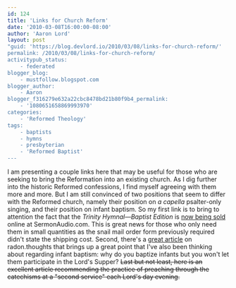 ```yaml
---
id: 124
title: 'Links for Church Reform'
date: '2010-03-08T16:00:00-08:00'
author: 'Aaron Lord'
layout: post
"guid: 'https://blog.devlord.io/2010/03/08/links-for-church-reform/'
permalink: /2010/03/08/links-for-church-reform/
activitypub_status:
    - federated
blogger_blog:
    - mustfollow.blogspot.com
blogger_author:
    - Aaron
blogger_f316279e632a22cbc8478bd21b80f9b4_permalink:
    - '1080651658869993970'
categories:
    - 'Reformed Theology'
tags:
    - baptists
    - hymns
    - presbyterian
    - 'Reformed Baptist'
---
```


I am presenting a couple links here that may be useful for those who are seeking to bring the Reformation into an existing church. As I dig further into the historic Reformed confessions, I find myself agreeing with them more and more. But I am still convinced of two positions that seem to differ with the Reformed church, namely their position on <span style="font-style:italic;">a capella</span> psalter-only singing, and their position on infant baptism. So my first link is to bring to attention the fact that the <em>Trinity Hymnal—Baptist Edition</em> is <a href="http://www.sermonaudio.com/source_prodinfo.asp?PID=gi11105191648">now being sold</a> online at SermonAudio.com. This is great news for those who only need them in small quantities as the snail mail order form previously required didn't state the shipping cost. Second, there's a <a href="http://radongas.blogspot.com/2009/11/baptism-and-communion-circumcision-and_29.html">great article</a> on radon.thoughts that brings up a great point that I've also been thinking about regarding infant baptism: why do you baptize infants but you won't let them participate in the Lord's Supper? ~~Last but not least, <span class="removed_link" title="http://home.worldchat.com/%7Ehordyk/CatechismPreaching.html#">here</span> is an excellent article recommending the practice of preaching through the catechisms at a "second service" each Lord's day evening.~~
